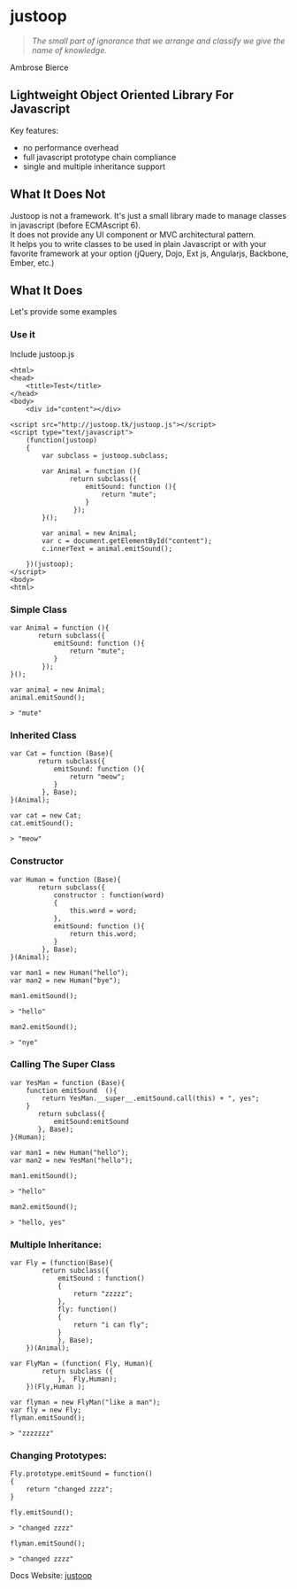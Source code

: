 justoop
========
> *The small part of ignorance that we arrange and classify we give the name of knowledge.*

Ambrose Bierce


Lightweight Object Oriented Library For Javascript
--------

Key features:

* no performance overhead
* full javascript prototype chain compliance
* single and multiple inheritance support

What It Does Not
------------
Justoop is not a framework. It's just a small library made to manage classes in javascript (before ECMAscript 6).  
It does not provide any UI component or MVC architectural pattern.  
It helps you to write classes to be used in plain Javascript or with your favorite framework at your option (jQuery, Dojo, Ext js, Angularjs, Backbone, Ember, etc.)

What It Does
------------
Let's provide some examples

### Use it

Include justoop.js


    <html>
    <head>
        <title>Test</title>
    </head>
    <body>
        <div id="content"></div>

    <script src="http://justoop.tk/justoop.js"></script>
    <script type="text/javascript">
        (function(justoop)
        {
            var subclass = justoop.subclass;

            var Animal = function (){
                   return subclass({
                       emitSound: function (){
                           return "mute";
                       }
                    });
            }();

            var animal = new Animal;
            var c = document.getElementById("content");
            c.innerText = animal.emitSound();

        })(justoop);
    </script>
    <body>
    <html>



### Simple Class

    var Animal = function (){
           return subclass({
               emitSound: function (){
                   return "mute";
               }
            });
    }();

    var animal = new Animal;
    animal.emitSound();

    > "mute"

### Inherited Class

    var Cat = function (Base){
           return subclass({
               emitSound: function (){
                   return "meow";
               }
            }, Base);
    }(Animal);

    var cat = new Cat;
    cat.emitSound();

    > "meow"


### Constructor

    var Human = function (Base){
           return subclass({
               constructor : function(word)
               {
                   this.word = word;
               },
               emitSound: function (){
                   return this.word;
               }
            }, Base);
    }(Animal);

    var man1 = new Human("hello");
    var man2 = new Human("bye");

    man1.emitSound();

    > "hello"

    man2.emitSound();

    > "nye"

### Calling The Super Class

    var YesMan = function (Base){
        function emitSound  (){
            return YesMan.__super__.emitSound.call(this) + ", yes";
        }
           return subclass({
               emitSound:emitSound
           }, Base);
    }(Human);

    var man1 = new Human("hello");
    var man2 = new YesMan("hello");

    man1.emitSound();

    > "hello"

    man2.emitSound();

    > "hello, yes"

### Multiple Inheritance:

    var Fly = (function(Base){
            return subclass({
                emitSound : function()
                {
                    return "zzzzz";
                },
                fly: function()
                {
                    return "i can fly";
                }
                }, Base);
        })(Animal);

    var FlyMan = (function( Fly, Human){
            return subclass ({
                },  Fly,Human);
        })(Fly,Human );

    var flyman = new FlyMan("like a man");
    var fly = new Fly;
    flyman.emitSound();

    > "zzzzzzz"


### Changing Prototypes:

    Fly.prototype.emitSound = function()
    {
        return "changed zzzz";
    }

    fly.emitSound();

    > "changed zzzz"

    flyman.emitSound();

    > "changed zzzz"


Docs Website: [justoop](https://justoop.tk/)
